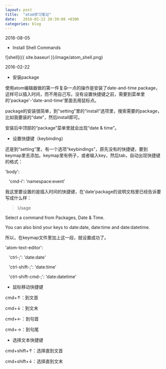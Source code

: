 ```yaml
---
layout: post
title:  "atom学习笔记"
date:   2016-02-22 20:39:08 +0300
categories: blog
---
```


2016-08-05

* Install Shell Commands

![shell]({{ site.baseurl }}/image/atom_shell.png)

2016-02-22

* 安装package

使用atom编辑器做的第一件复杂一点的操作是安装了date-and-time package，这样可以插入时间，而不用自己写。没有设置快捷键之前，需要到菜单里的'package'-'date-and-time'里面去用鼠标点。

package的安装很简单，到"setting"里的“install”选项里，搜索需要的package，比如我要装的“date”，然后install即可。

安装后中顶部的“package”菜单里就会出现“date & time”。

* 设置快捷键（keybinding）

还是到“setting”里，有一个选项“keybindings”，原先没有的快捷键，要到keymap里去添加。keymap里有例子，或者输入key，然后tab，自动出现快捷键的格式：

'body':

&nbsp;&nbsp;  'cmd-i': 'namespace:event'

我这里要设置的是插入时间的快捷键，在'date'package的说明文档里已经告诉要写成什么样：

>Usage
>
Select a command from Packages, Date & Time.
>
You can also bind your keys to date:date, date:time and date:datetime.  

所以，在keymap文件里加上这一段，就设置成功了。

'atom-text-editor':

&nbsp;&nbsp;  'ctrl-;': 'date:date'

&nbsp;&nbsp;  'ctrl-shift-;': 'date:time'

&nbsp;&nbsp;  'ctrl-shift-cmd-;': 'date:datetime'


* 鼠标移动快捷键

cmd+↑：到文首

cmd+↓：到文末

cmd+←：到句首

cmd+→：到句尾

* 选择文本快捷键

cmd+shift+↑：选择直到文首

cmd+shift+↓：选择直到文末


<!--end-->
